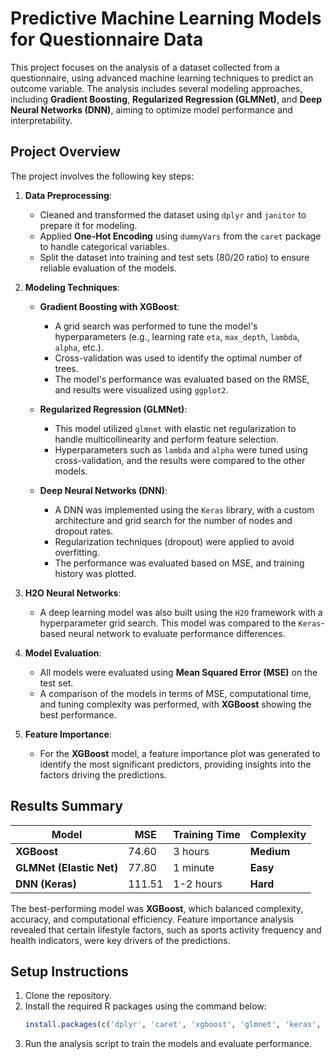 # Predictive Machine Learning Models for Questionnaire Data

This project focuses on the analysis of a dataset collected from a questionnaire, using advanced machine learning techniques to predict an outcome variable. The analysis includes several modeling approaches, including **Gradient Boosting**, **Regularized Regression (GLMNet)**, and **Deep Neural Networks (DNN)**, aiming to optimize model performance and interpretability.

## Project Overview

The project involves the following key steps:

1. **Data Preprocessing**:
    - Cleaned and transformed the dataset using `dplyr` and `janitor` to prepare it for modeling.
    - Applied **One-Hot Encoding** using `dummyVars` from the `caret` package to handle categorical variables.
    - Split the dataset into training and test sets (80/20 ratio) to ensure reliable evaluation of the models.

2. **Modeling Techniques**:
    - **Gradient Boosting with XGBoost**: 
        - A grid search was performed to tune the model's hyperparameters (e.g., learning rate `eta`, `max_depth`, `lambda`, `alpha`, etc.).
        - Cross-validation was used to identify the optimal number of trees.
        - The model's performance was evaluated based on the RMSE, and results were visualized using `ggplot2`.

    - **Regularized Regression (GLMNet)**:
        - This model utilized `glmnet` with elastic net regularization to handle multicollinearity and perform feature selection.
        - Hyperparameters such as `lambda` and `alpha` were tuned using cross-validation, and the results were compared to the other models.

    - **Deep Neural Networks (DNN)**:
        - A DNN was implemented using the `Keras` library, with a custom architecture and grid search for the number of nodes and dropout rates.
        - Regularization techniques (dropout) were applied to avoid overfitting.
        - The performance was evaluated based on MSE, and training history was plotted.

3. **H2O Neural Networks**:
    - A deep learning model was also built using the `H2O` framework with a hyperparameter grid search. This model was compared to the `Keras`-based neural network to evaluate performance differences.

4. **Model Evaluation**:
    - All models were evaluated using **Mean Squared Error (MSE)** on the test set.
    - A comparison of the models in terms of MSE, computational time, and tuning complexity was performed, with **XGBoost** showing the best performance.

5. **Feature Importance**:
    - For the **XGBoost** model, a feature importance plot was generated to identify the most significant predictors, providing insights into the factors driving the predictions.

## Results Summary

| Model                 | MSE   | Training Time | Complexity   |
|-----------------------|-------|---------------|--------------|
| **XGBoost**           | 74.60 | 3 hours       | **Medium**   |
| **GLMNet (Elastic Net)**| 77.80 | 1 minute      | **Easy**     |
| **DNN (Keras)**        | 111.51| 1-2 hours     | **Hard**     |

The best-performing model was **XGBoost**, which balanced complexity, accuracy, and computational efficiency. Feature importance analysis revealed that certain lifestyle factors, such as sports activity frequency and health indicators, were key drivers of the predictions.

## Setup Instructions

1. Clone the repository.
2. Install the required R packages using the command below:
    ```R
    install.packages(c('dplyr', 'caret', 'xgboost', 'glmnet', 'keras', 'h2o', 'vip', 'ggplot2'))
    ```
3. Run the analysis script to train the models and evaluate performance.
